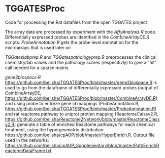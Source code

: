 # TGGATESProc
Code for processing the Rat datafiles from the open TGGATES project

The array data are processed by experiment with the *AffyAnalysis.R* code. 
Differentially expressed probes are identified in the *CombineArrayDE.R* scripts.
*ProbeAnnotation.R* gets the probe level annotation for the microarrays that is used later on

*TGGateslabprep.R* and *TGGatespathologyprep.R* preprocesses the clinical chemistry/lab values and the pathology scores (respecitivly) to give a "hit" call needed for a sparse matrix.

*gene2biospace.R* https://github.com/bellsha/TGGATESProc/blob/master/gene2biospace.R is used to go from the dataframe of differentailly expressed probes (output of CombineArrayDE, https://github.com/bellsha/TGGATESProc/blob/master/CombineArrayDE.R), and using probe to entreze gene id mappings (ProbeAnnotation.R, https://github.com/bellsha/TGGATESProc/blob/master/ProbeAnnotation.R) and rat reactome pathway to uniprot protien mapping (ReactomeCalssv2.R, https://github.com/bellsha/Reactome2Network/blob/master/ReactomeClassv2.R) generate a table of enriched Reactome pathways for each chemical treatment, using the hypergeometric distribution https://github.com/bellsha/cpAOP/blob/master/HyperEnrich.R. Output file used in the networks: https://github.com/bellsha/cpAOP_Supplementary/blob/master/PathEnrichReactomeDataFrame.txt
